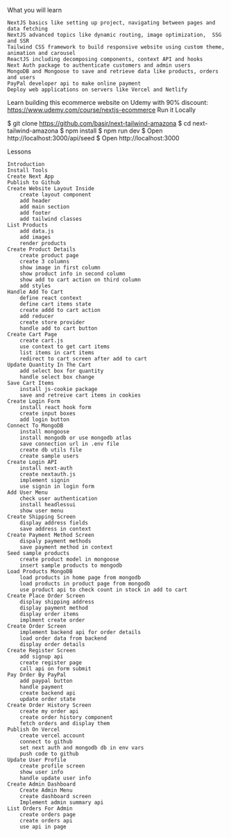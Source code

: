 What you will learn

    NextJS basics like setting up project, navigating between pages and data fetching
    NextJS advanced topics like dynamic routing, image optimization,  SSG and SSR
    Tailwind CSS framework to build responsive website using custom theme, animation and carousel
    ReactJS including decomposing components, context API and hooks
    Next Auth package to authenticate customers and admin users
    MongoDB and Mongoose to save and retrieve data like products, orders and users
    PayPal developer api to make online payment
    Deploy web applications on servers like Vercel and Netlify

Learn building this ecommerce website on Udemy with 90% discount: https://www.udemy.com/course/nextjs-ecommerce
Run it Locally

$ git clone https://github.com/basir/next-tailwind-amazona
$ cd next-tailwind-amazona
$ npm install
$ npm run dev
$ Open http://localhost:3000/api/seed
$ Open http://localhost:3000

Lessons

    Introduction
    Install Tools
    Create Next App
    Publish to Github
    Create Website Layout Inside
        create layout component
        add header
        add main section
        add footer
        add tailwind classes
    List Products
        add data.js
        add images
        render products
    Create Product Details
        create product page
        create 3 columns
        show image in first column
        show product info in second column
        show add to cart action on third column
        add styles
    Handle Add To Cart
        define react context
        define cart items state
        create addd to cart action
        add reducer
        create store provider
        handle add to cart button
    Create Cart Page
        create cart.js
        use context to get cart items
        list items in cart items
        redirect to cart screen after add to cart
    Update Quantity In The Cart
        add select box for quantity
        handle select box change
    Save Cart Items
        install js-cookie package
        save and retreive cart items in cookies
    Create Login Form
        install react hook form
        create input boxes
        add login button
    Connect To MongoDB
        install mongoose
        install mongodb or use mongodb atlas
        save connection url in .env file
        create db utils file
        create sample users
    Create Login API
        install next-auth
        create nextauth.js
        implement signin
        use signin in login form
    Add User Menu
        check user authentication
        install headlessui
        show user menu
    Create Shipping Screen
        display address fields
        save address in context
    Create Payment Method Screen
        dispaly payment methods
        save payment method in context
    Seed sample products
        create product model in mongoose
        insert sample products to mongodb
    Load Products MongoDB
        load products in home page from mongodb
        load products in product page from mongodb
        use product api to check count in stock in add to cart
    Create Place Order Screen
        display shipping address
        display payment method
        display order items
        implment create order
    Create Order Screen
        implement backend api for order details
        load order data from backend
        display order details
    Create Register Screen
        add signup api
        create register page
        call api on form submit
    Pay Order By PayPal
        add paypal button
        handle payment
        create backend api
        update order state
    Create Order History Screen
        create my order api
        create order history component
        fetch orders and display them
    Publish On Vercel
        create vercel account
        connect to github
        set next auth and mongodb db in env vars
        push code to github
    Update User Profile
        create profile screen
        show user info
        handle update user info
    Create Admin Dashboard
        Create Admin Menu
        create dashboard screen
        Implement admin summary api
    List Orders For Admin
        create orders page
        create orders api
        use api in page
